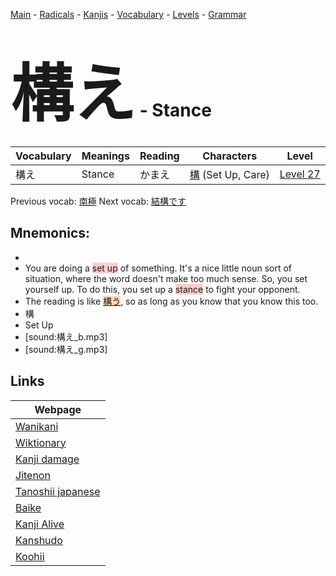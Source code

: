 <style> bigfont {font-size: 100px}</style>
[Main](../README.md) -
[Radicals](../radicals.md) -
[Kanjis](../kanjis.md) -
[Vocabulary](../vocabulary.md) -
[Levels](../levels.md) -
[Grammar](../grammar.md)
# <bigfont> 構え</bigfont> - Stance 

| Vocabulary | Meanings | Reading | Characters | Level |
| --- | --- | --- | --- | --- |
| 構え | Stance | かまえ |  [構](../kanjis/構.md) (Set Up, Care) | [Level 27](../levels/wk_level27.md) |

Previous vocab: [南極](南極.md) Next vocab: [結構です](結構です.md) 

## Mnemonics:

* 
* You are doing a <span style="background-color:#ffcccb"> set up</span> of something. It's a nice little noun sort of situation, where the word doesn't make too much sense. So, you set yourself up. To do this, you set up a <span style="background-color:#ffcccb"> stance</span> to fight your opponent.
* The reading is like <span style="background-color:#fed8b1"> [構う](https://jisho.org/search/構う)</span>, so as long as you know that you know this too.
* 構
* Set Up
* [sound:構え_b.mp3]
* [sound:構え_g.mp3]


## Links 

| Webpage |
| --- |
| [Wanikani          ](https://www.wanikani.com/kanji/構え) |
| [Wiktionary        ](https://en.wiktionary.org/wiki/構え) |
| [Kanji damage      ](http://www.kanjidamage.com/kanji/search?utf8=✓&q=構え) |
| [Jitenon           ](https://jitenon.com/kanji/構え) |
| [Tanoshii japanese ](https://www.tanoshiijapanese.com/dictionary/kanji.cfm?k=構え) |
| [Baike             ](https://baike.baidu.com/item/構え) |
| [Kanji Alive       ](https://app.kanjialive.com/構え) |
| [Kanshudo          ](https://www.kanshudo.com/searchmn?q=構え) |
| [Koohii            ](https://kanji.koohii.com/study/kanji/構え) |
